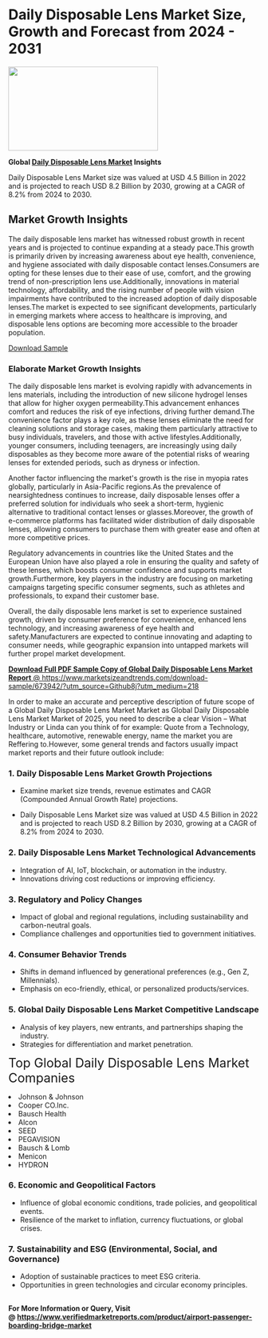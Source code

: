 <H1>Daily Disposable Lens Market Size, Growth and Forecast from 2024 - 2031</H1><img class="aligncenter size-medium wp-image-584254" src="https://thirdeyenews.in/wp-content/uploads/2024/09/Global-Market-Research-300x168.jpeg" alt="" width="300" height="168" /><p><strong>Global&nbsp;<a href="https://www.marketsizeandtrends.com/download-sample/673942/?utm_source=Github8j?utm_medium=218">Daily Disposable Lens Market</a> Insights</strong></p><p>Daily Disposable Lens Market size was valued at USD 4.5 Billion in 2022 and is projected to reach USD 8.2 Billion by 2030, growing at a CAGR of 8.2% from 2024 to 2030.</p><p><h2>Market Growth Insights</h2> <p>The daily disposable lens market has witnessed robust growth in recent years and is projected to continue expanding at a steady pace.This growth is primarily driven by increasing awareness about eye health, convenience, and hygiene associated with daily disposable contact lenses.Consumers are opting for these lenses due to their ease of use, comfort, and the growing trend of non-prescription lens use.Additionally, innovations in material technology, affordability, and the rising number of people with vision impairments have contributed to the increased adoption of daily disposable lenses.The market is expected to see significant developments, particularly in emerging markets where access to healthcare is improving, and disposable lens options are becoming more accessible to the broader population.</p> <p><a href="#">Download Sample</a></p> <h3>Elaborate Market Growth Insights</h3> <p>The daily disposable lens market is evolving rapidly with advancements in lens materials, including the introduction of new silicone hydrogel lenses that allow for higher oxygen permeability.This advancement enhances comfort and reduces the risk of eye infections, driving further demand.The convenience factor plays a key role, as these lenses eliminate the need for cleaning solutions and storage cases, making them particularly attractive to busy individuals, travelers, and those with active lifestyles.Additionally, younger consumers, including teenagers, are increasingly using daily disposables as they become more aware of the potential risks of wearing lenses for extended periods, such as dryness or infection.</p> <p>Another factor influencing the market's growth is the rise in myopia rates globally, particularly in Asia-Pacific regions.As the prevalence of nearsightedness continues to increase, daily disposable lenses offer a preferred solution for individuals who seek a short-term, hygienic alternative to traditional contact lenses or glasses.Moreover, the growth of e-commerce platforms has facilitated wider distribution of daily disposable lenses, allowing consumers to purchase them with greater ease and often at more competitive prices.</p> <p>Regulatory advancements in countries like the United States and the European Union have also played a role in ensuring the quality and safety of these lenses, which boosts consumer confidence and supports market growth.Furthermore, key players in the industry are focusing on marketing campaigns targeting specific consumer segments, such as athletes and professionals, to expand their customer base.</p> <p>Overall, the daily disposable lens market is set to experience sustained growth, driven by consumer preference for convenience, enhanced lens technology, and increasing awareness of eye health and safety.Manufacturers are expected to continue innovating and adapting to consumer needs, while geographic expansion into untapped markets will further propel market development.</p> <p><a href="#"></p><p><span class=""><strong>Download Full PDF Sample Copy of Global Daily Disposable Lens Market Report</strong> @ <a href="https://www.marketsizeandtrends.com/download-sample/673942/?utm_source=Github8j?utm_medium=218" target="_blank">https://www.marketsizeandtrends.com/download-sample/673942/?utm_source=Github8j?utm_medium=218</a></span></p><p>In order to make an accurate and perceptive description of future scope of a Global&nbsp;Daily Disposable Lens Market Market as Global&nbsp;Daily Disposable Lens Market Market of 2025, you need to describe a clear Vision &ndash; What Industry or Linda can you think of for example: Quote from a Technology, healthcare, automotive, renewable energy, name the market you are Reffering to.However, some general trends and factors usually impact market reports and their future outlook include:</p><h3>1.&nbsp;<strong>Daily Disposable Lens Market Growth Projections</strong></h3><ul><li>Examine market size trends, revenue estimates and CAGR (Compounded Annual Growth Rate) projections.</li><li><p>Daily Disposable Lens Market size was valued at USD 4.5 Billion in 2022 and is projected to reach USD 8.2 Billion by 2030, growing at a CAGR of 8.2% from 2024 to 2030.</p></li></ul><h3>2.&nbsp;<strong>Daily Disposable Lens Market Technological Advancements</strong></h3><ul><li>Integration of AI, IoT, blockchain, or automation in the industry.</li><li>Innovations driving cost reductions or improving efficiency.</li></ul><h3>3.&nbsp;<strong>Regulatory and Policy Changes</strong></h3><ul><li>Impact of global and regional regulations, including sustainability and carbon-neutral goals.</li><li>Compliance challenges and opportunities tied to government initiatives.</li></ul><h3>4.&nbsp;<strong>Consumer Behavior Trends</strong></h3><ul><li>Shifts in demand influenced by generational preferences (e.g., Gen Z, Millennials).</li><li>Emphasis on eco-friendly, ethical, or personalized products/services.</li></ul><h3>5.&nbsp;<strong>Global Daily Disposable Lens Market Competitive Landscape</strong></h3><ul><li>Analysis of key players, new entrants, and partnerships shaping the industry.</li><li>Strategies for differentiation and market penetration.</li></ul><p data-pm-slice="1 1 []"><span style="color: inherit; font-family: inherit; font-size: 25px;">Top Global Daily Disposable Lens Market Companies</span></p><div class="" data-test-id=""><p><li>Johnson & Johnson</li><li> Cooper CO.Inc.</li><li> Bausch Health</li><li> Alcon</li><li> SEED</li><li> PEGAVISION</li><li> Bausch & Lomb</li><li> Menicon</li><li> HYDRON</li></p></div><h3>6.&nbsp;<strong>Economic and Geopolitical Factors</strong></h3><ul><li>Influence of global economic conditions, trade policies, and geopolitical events.</li><li>Resilience of the market to inflation, currency fluctuations, or global crises.</li></ul><h3>7.&nbsp;<strong>Sustainability and ESG (Environmental, Social, and Governance)</strong></h3><ul><li>Adoption of sustainable practices to meet ESG criteria.</li><li>Opportunities in green technologies and circular economy principles.</li></ul><h2><strong style="font-size: 14px;">For More Information or Query, Visit @&nbsp;</strong><a style="background-color: #ffffff; font-size: 14px;" href="https://www.marketsizeandtrends.com/report/daily-disposable-lens-market/" target="_blank">https://www.verifiedmarketreports.com/product/airport-passenger-boarding-bridge-market</a></h2>